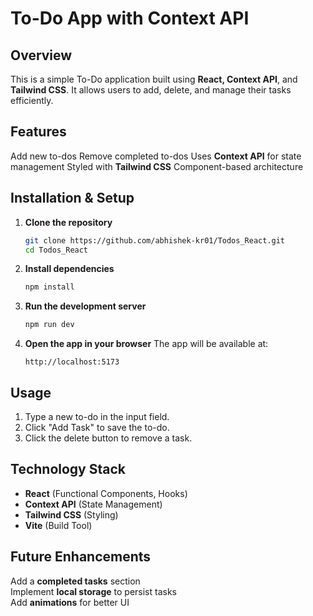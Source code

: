 # To-Do App with Context API

## Overview

This is a simple To-Do application built using **React, Context API**, and **Tailwind CSS**. It allows users to add, delete, and manage their tasks efficiently.

## Features

Add new to-dos
Remove completed to-dos
Uses **Context API** for state management
Styled with **Tailwind CSS**
Component-based architecture

## Installation & Setup

1. **Clone the repository**

   ```sh
   git clone https://github.com/abhishek-kr01/Todos_React.git
   cd Todos_React
   ```

2. **Install dependencies**

   ```sh
   npm install
   ```

3. **Run the development server**

   ```sh
   npm run dev
   ```

4. **Open the app in your browser**
   The app will be available at:
   ```
   http://localhost:5173
   ```

## Usage

1. Type a new to-do in the input field.
2. Click "Add Task" to save the to-do.
3. Click the delete button to remove a task.

## Technology Stack

- **React** (Functional Components, Hooks)
- **Context API** (State Management)
- **Tailwind CSS** (Styling)
- **Vite** (Build Tool)

## Future Enhancements

Add a **completed tasks** section  
 Implement **local storage** to persist tasks  
 Add **animations** for better UI
